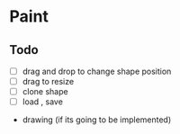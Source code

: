 # Paint


## Todo

- [ ] drag and drop to change shape position
- [ ] drag to resize
- [ ] clone shape
- [ ] load , save

- drawing (if its going to be implemented)